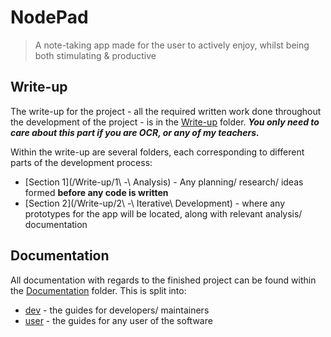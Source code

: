 # NodePad
> A note-taking app made for the user to actively enjoy, whilst being both stimulating & productive

## Write-up

The write-up for the project - all the required written work done throughout the development of the project - is in the [Write-up](/Write-up) folder. ***You only need to care about this part if you are OCR, or any of my teachers.***

Within the write-up are several folders, each corresponding to different parts of the development process:
- [Section 1](/Write-up/1\ -\ Analysis) - Any planning/ research/ ideas formed **before any code is written**
- [Section 2](/Write-up/2\ -\ Iterative\ Development) - where any prototypes for the app will be located, along with relevant analysis/ documentation

## Documentation

All documentation with regards to the finished project can be found within the [Documentation](/Documentation) folder. This is split into:
- [dev](/Documentation/dev) - the guides for developers/ maintainers
- [user](/Documentation/user) - the guides for any user of the software


